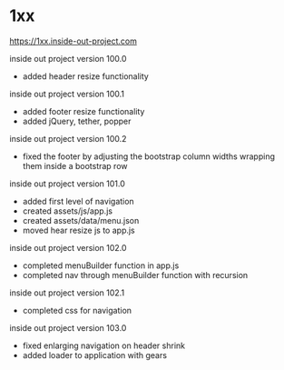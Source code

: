 # 1xx

https://1xx.inside-out-project.com

inside out project version 100.0
  - added header resize functionality
  
inside out project version 100.1
  - added footer resize functionality
  - added jQuery, tether, popper
  
inside out project version 100.2
  - fixed the footer by adjusting the bootstrap column widths wrapping them inside a bootstrap row
  
inside out project version 101.0
  - added first level of navigation
  - created assets/js/app.js  
  - created assets/data/menu.json
  - moved hear resize js to app.js
  
  inside out project version 102.0
  - completed menuBuilder function in app.js
  - completed nav through menuBuilder function with recursion
  
  inside out project version 102.1
  - completed css for navigation  
  
  inside out project version 103.0
  - fixed enlarging navigation on header shrink
  - added loader to application with gears